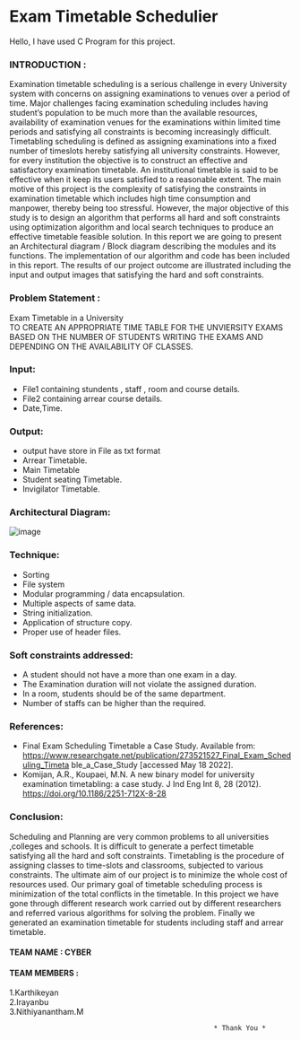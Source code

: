 # Exam Timetable Schedulier
Hello, I have used C Program for this project.
### INTRODUCTION :
Examination timetable scheduling is a serious challenge in every University system with concerns on assigning examinations to venues over a period of time. Major challenges facing examination scheduling includes having student’s population to be much more
than the available resources, availability of examination venues for the examinations within limited time periods and satisfying all constraints is becoming increasingly difficult. Timetabling scheduling is defined as assigning examinations into a fixed number of timeslots hereby
satisfying all university constraints. However, for every institution the objective is to construct an effective and satisfactory examination timetable. An institutional timetable is said to be effective when it keep its users satisfied to a reasonable extent. The main motive of this project
is the complexity of satisfying the constraints in examination timetable which includes high time consumption and manpower, thereby being too stressful. However, the major objective of this study is to design an algorithm that performs all hard and soft constraints using optimization algorithm and local search techniques to produce an effective timetable feasible solution. In this report we are going to present an Architectural diagram / Block diagram describing the modules and its functions. The implementation of our algorithm and code has been included in this report. The results of our project outcome are illustrated including the input and output images
that satisfying the hard and soft constraints.


### Problem Statement : 
Exam Timetable in a University<br>
 TO CREATE AN APPROPRIATE TIME TABLE FOR THE
UNVIERSITY EXAMS BASED ON THE NUMBER OF STUDENTS
WRITING THE EXAMS AND DEPENDING ON THE AVAILABILITY
OF CLASSES.


### Input:
- File1 containing stundents , staff , room and course details.
- File2 containing arrear course details.
- Date,Time.
### Output:
- output have store in File as txt format 
 - Arrear Timetable.
 - Main Timetable
 - Student seating Timetable.
 - Invigilator Timetable.

### Architectural Diagram:
![image](https://user-images.githubusercontent.com/91019132/187066435-1408d6c3-d30d-465d-a020-36dd4ff2a7f4.png)


### Technique:
- Sorting
- File system
- Modular programming / data encapsulation.
- Multiple aspects of same data.
- String initialization.
- Application of structure copy.
- Proper use of header files.


### Soft constraints addressed:
- A student should not have a more than one exam in a day.
- The Examination duration will not violate the assigned duration.
- In a room, students should be of the same department.
- Number of staffs can be higher than the required.


### References:
- Final Exam Scheduling Timetable a Case Study. Available from: https://www.researchgate.net/publication/273521527_Final_Exam_Scheduling_Timeta
ble_a_Case_Study [accessed May 18 2022].
- Komijan, A.R., Koupaei, M.N. A new binary model for university examination timetabling: a case study. J Ind Eng Int 8, 28 (2012). https://doi.org/10.1186/2251-712X-8-28



### Conclusion:
Scheduling and Planning are very common problems to all universities ,colleges and schools. It is difficult to generate a perfect timetable satisfying all the hard and soft constraints. Timetabling is the procedure of assigning classes to time-slots and classrooms, subjected to various
constraints. The ultimate aim of our project is to minimize the whole cost of resources used. Our primary goal of timetable scheduling process is minimization of the total conflicts in the timetable. In this project we have gone through different research work carried out by different researchers and referred various algorithms for solving the problem. Finally we generated an examination timetable for students including staff and arrear timetable.


#### TEAM NAME : CYBER
#### TEAM MEMBERS :
1.Karthikeyan<br>
2.Irayanbu<br>
3.Nithiyanantham.M<br>

                                                       * Thank You *
